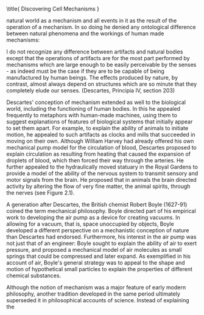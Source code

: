 \title{
Discovering Cell Mechanisms
}

natural world as a mechanism and all events in it as the result of the operation of a mechanism. In so doing he denied any ontological difference between natural phenomena and the workings of human made mechanisms:

I do not recognize any difference between artifacts and natural bodies except that the operations of artifacts are for the most part performed by mechanisms which are large enough to be easily perceivable by the senses - as indeed must be the case if they are to be capable of being manufactured by human beings. The effects produced by nature, by contrast, almost always depend on structures which are so minute that they completely elude our senses. (Descartes, Principia IV, section 203)

Descartes' conception of mechanism extended as well to the biological world, including the functioning of human bodies. In this he appealed frequently to metaphors with human-made machines, using them to suggest explanations of features of biological systems that initially appear to set them apart. For example, to explain the ability of animals to initiate motion, he appealed to such artifacts as clocks and mills that succeeded in moving on their own. Although William Harvey had already offered his own mechanical pump model for the circulation of blood, Descartes proposed to explain circulation as resulting from heating that caused the expansion of droplets of blood, which then forced their way through the arteries. He further appealed to the hydraulically moved statuary in the Royal Gardens to provide a model of the ability of the nervous system to transmit sensory and motor signals from the brain. He proposed that in animals the brain directed activity by altering the flow of very fine matter, the animal spirits, through the nerves (see Figure 2.1).

A generation after Descartes, the British chemist Robert Boyle (1627-91) coined the term mechanical philosophy. Boyle directed part of his empirical work to developing the air pump as a device for creating vacuums. In allowing for a vacuum, that is, space unoccupied by objects, Boyle developed a different perspective on a mechanistic conception of nature than Descartes had endorsed. Furthermore, his interest in the air pump was not just that of an engineer: Boyle sought to explain the ability of air to exert pressure, and proposed a mechanical model of air molecules as small springs that could be compressed and later expand. As exemplified in his account of air, Boyle's general strategy was to appeal to the shape and motion of hypothetical small particles to explain the properties of different chemical substances.

Although the notion of mechanism was a major feature of early modern philosophy, another tradition developed in the same period ultimately superseded it in philosophical accounts of science. Instead of explaining the